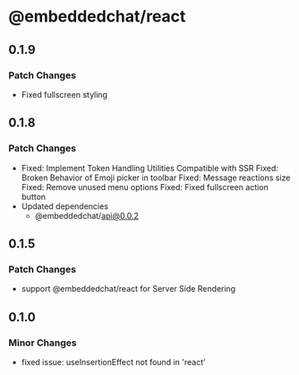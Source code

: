 # @embeddedchat/react

## 0.1.9

### Patch Changes

- Fixed fullscreen styling

## 0.1.8

### Patch Changes

- Fixed: Implement Token Handling Utilities Compatible with SSR
  Fixed: Broken Behavior of Emoji picker in toolbar
  Fixed: Message reactions size
  Fixed: Remove unused menu options
  Fixed: Fixed fullscreen action button
- Updated dependencies
  - @embeddedchat/api@0.0.2

## 0.1.5

### Patch Changes

- support @embeddedchat/react for Server Side Rendering

## 0.1.0

### Minor Changes

- fixed issue: useInsertionEffect not found in 'react'
